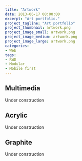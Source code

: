 ```yaml
---
title: "Artwork"
date: 2013-06-17 00:00:00
excerpt: "Art portfolio."
project_tagline: "Art portfolio"
project_thumbnail: artwork.png
project_image_small: artwork.png
project_image_medium: artwork.png
project_image_large: artwork.png
categories:
- Web
tags:
- RWD
- Modular
- Mobile first
---
```


## Multimedia

Under construction

## Acrylic

Under construction

## Graphite

Under construction